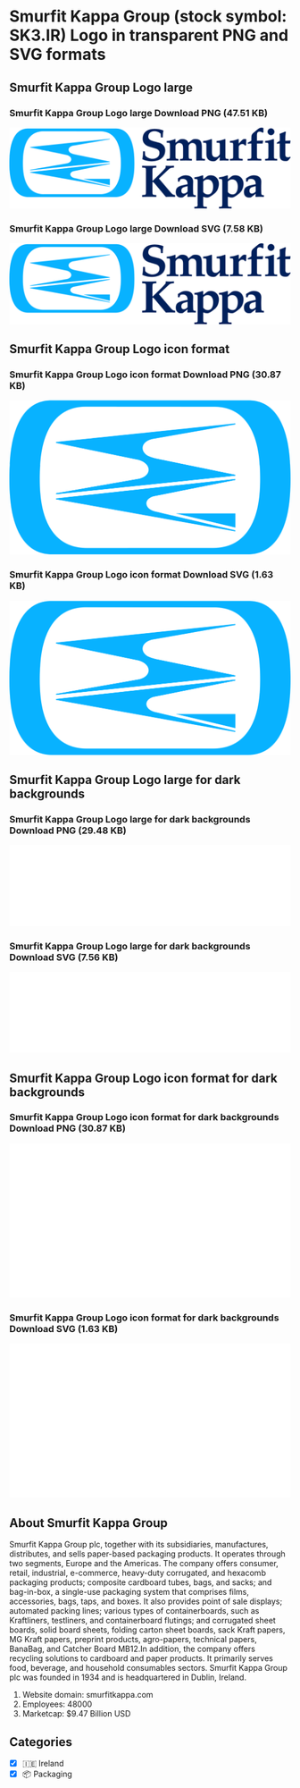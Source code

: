 # Smurfit Kappa Group (stock symbol: SK3.IR) Logo in transparent PNG and SVG formats

## Smurfit Kappa Group Logo large

### Smurfit Kappa Group Logo large Download PNG (47.51 KB)

![Smurfit Kappa Group Logo large Download PNG (47.51 KB)](/img/orig/SK3.IR_BIG-76b66851.png)

### Smurfit Kappa Group Logo large Download SVG (7.58 KB)

![Smurfit Kappa Group Logo large Download SVG (7.58 KB)](/img/orig/SK3.IR_BIG-5159020a.svg)

## Smurfit Kappa Group Logo icon format

### Smurfit Kappa Group Logo icon format Download PNG (30.87 KB)

![Smurfit Kappa Group Logo icon format Download PNG (30.87 KB)](/img/orig/SK3.IR-4675be47.png)

### Smurfit Kappa Group Logo icon format Download SVG (1.63 KB)

![Smurfit Kappa Group Logo icon format Download SVG (1.63 KB)](/img/orig/SK3.IR-7894a092.svg)

## Smurfit Kappa Group Logo large for dark backgrounds

### Smurfit Kappa Group Logo large for dark backgrounds Download PNG (29.48 KB)

![Smurfit Kappa Group Logo large for dark backgrounds Download PNG (29.48 KB)](/img/orig/SK3.IR_BIG.D-3811fd92.png)

### Smurfit Kappa Group Logo large for dark backgrounds Download SVG (7.56 KB)

![Smurfit Kappa Group Logo large for dark backgrounds Download SVG (7.56 KB)](/img/orig/SK3.IR_BIG.D-4e9495d6.svg)

## Smurfit Kappa Group Logo icon format for dark backgrounds

### Smurfit Kappa Group Logo icon format for dark backgrounds Download PNG (30.87 KB)

![Smurfit Kappa Group Logo icon format for dark backgrounds Download PNG (30.87 KB)](/img/orig/SK3.IR.D-20dc215d.png)

### Smurfit Kappa Group Logo icon format for dark backgrounds Download SVG (1.63 KB)

![Smurfit Kappa Group Logo icon format for dark backgrounds Download SVG (1.63 KB)](/img/orig/SK3.IR.D-acd375e2.svg)

## About Smurfit Kappa Group

Smurfit Kappa Group plc, together with its subsidiaries, manufactures, distributes, and sells paper-based packaging products. It operates through two segments, Europe and the Americas. The company offers consumer, retail, industrial, e-commerce, heavy-duty corrugated, and hexacomb packaging products; composite cardboard tubes, bags, and sacks; and bag-in-box, a single-use packaging system that comprises films, accessories, bags, taps, and boxes. It also provides point of sale displays; automated packing lines; various types of containerboards, such as Kraftliners, testliners, and containerboard flutings; and corrugated sheet boards, solid board sheets, folding carton sheet boards, sack Kraft papers, MG Kraft papers, preprint products, agro-papers, technical papers, BanaBag, and Catcher Board MB12.In addition, the company offers recycling solutions to cardboard and paper products. It primarily serves food, beverage, and household consumables sectors. Smurfit Kappa Group plc was founded in 1934 and is headquartered in Dublin, Ireland.

1. Website domain: smurfitkappa.com
2. Employees: 48000
3. Marketcap: $9.47 Billion USD


## Categories
- [x] 🇮🇪 Ireland
- [x] 📦 Packaging
